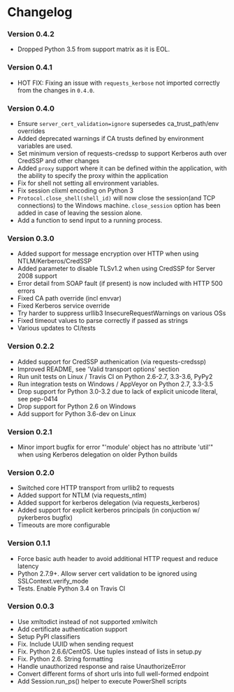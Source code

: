 # Changelog

### Version 0.4.2
- Dropped Python 3.5 from support matrix as it is EOL.

### Version 0.4.1
- HOT FIX: Fixing an issue with `requests_kerbose` not imported correctly from the changes in `0.4.0`.

### Version 0.4.0
- Ensure `server_cert_validation=ignore` supersedes ca_trust_path/env overrides
- Added deprecated warnings if CA trusts defined by environment variables are used.
- Set minimum version of requests-credssp to support Kerberos auth over CredSSP and other changes
- Added `proxy` support where it can be defined within the application, with the ability to specify the proxy within the application
- Fix for shell not setting all environment variables.
- Fix session clixml encoding on Python 3
- `Protocol.close_shell(shell_id)` will now close the session(and TCP connections) to the Windows machine. `close_session` option has been added in case of leaving the session alone.
- Add a function to send input to a running process.

### Version 0.3.0
- Added support for message encryption over HTTP when using NTLM/Kerberos/CredSSP
- Added parameter to disable TLSv1.2 when using CredSSP for Server 2008 support
- Error detail from SOAP fault (if present) is now included with HTTP 500 errors
- Fixed CA path override (incl envvar)
- Fixed Kerberos service override
- Try harder to suppress urllib3 InsecureRequestWarnings on various OSs
- Fixed timeout values to parse correctly if passed as strings
- Various updates to CI/tests

### Version 0.2.2
- Added support for CredSSP authenication (via requests-credssp)
- Improved README, see 'Valid transport options' section
- Run unit tests on Linux / Travis CI on Python 2.6-2.7, 3.3-3.6, PyPy2
- Run integration tests on Windows / AppVeyor on Python 2.7, 3.3-3.5
- Drop support for Python 3.0-3.2 due to lack of explicit unicode literal, see pep-0414
- Drop support for Python 2.6 on Windows
- Add support for Python 3.6-dev on Linux

### Version 0.2.1
- Minor import bugfix for error "'module' object has no attribute 'util'" when using Kerberos delegation on older Python builds

### Version 0.2.0
- Switched core HTTP transport from urllib2 to requests
- Added support for NTLM (via requests_ntlm)
- Added support for kerberos delegation (via requests_kerberos)
- Added support for explicit kerberos principals (in conjuction w/ pykerberos bugfix)
- Timeouts are more configurable

### Version 0.1.1
- Force basic auth header to avoid additional HTTP request and reduce latency
- Python 2.7.9+. Allow server cert validation to be ignored using SSLContext.verify_mode
- Tests. Enable Python 3.4 on Travis CI

### Version 0.0.3

- Use xmltodict instead of not supported xmlwitch
- Add certificate authentication support
- Setup PyPI classifiers
- Fix. Include UUID when sending request
- Fix. Python 2.6.6/CentOS. Use tuples instead of lists in setup.py
- Fix. Python 2.6. String formatting
- Handle unauthorized response and raise UnauthorizeError
- Convert different forms of short urls into full well-formed endpoint
- Add Session.run_ps() helper to execute PowerShell scripts
